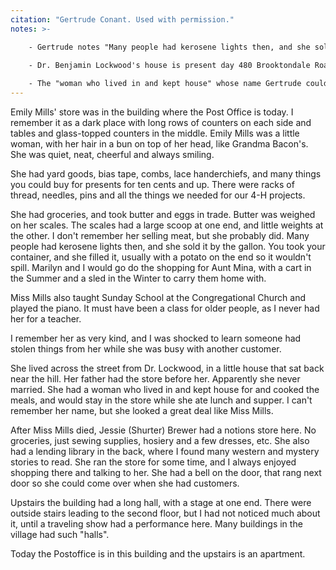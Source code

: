 ```yaml
---
citation: "Gertrude Conant. Used with permission."
notes: >-

    - Gertrude notes "Many people had kerosene lights then, and she sold it by the gallon. You took your container, and she filled it, usually with a potato on the end so it wouldn't spill." In a journal entry on 08 Feb 1923, George Jansen notes that he took "1 bin of potatoes" to "Miss Mills".

    - Dr. Benjamin Lockwood's house is present day 480 Brooktondale Road. Later, "Dr. Mary" Ridgway Tinker lived and practiced there for a time. Dr. Lockwood was also a member of Brookton Congregational Church, and he built the Dalebrook apartments on the foundation of the Grist Mill in the 1920's. After Dr. Lockwood's death, E. D. Shurter facilitated the placement of a plaque in Dr. Lockwood's honor outside Dalebrook that remains today.
  
    - The "woman who lived in and kept house" whose name Gertrude couldn't remember, is a reference to Ellen Gould.
---
```

Emily Mills' store was in the building where the Post Office is today. I remember it as a dark place with long rows of counters on each side and tables and glass-topped counters in the middle. Emily Mills was a little woman, with her hair in a bun on top of her head, like Grandma Bacon's. She was quiet, neat, cheerful and always smiling.

She had yard goods, bias tape, combs, lace handerchiefs, and many things you could buy for presents for ten cents and up. There were racks of thread, needles, pins and all the things we needed for our 4-H projects.

She had groceries, and took butter and eggs in trade. Butter was weighed on her scales. The scales had a large scoop at one end, and little weights at the other. I don't remember her selling meat, but she probably did. Many people had kerosene lights then, and she sold it by the gallon. You took your container, and she filled it, usually with a potato on the end so it wouldn't spill. Marilyn and I would go do the shopping for Aunt Mina, with a cart in the Summer and a sled in the Winter to carry them home with.

Miss Mills also taught Sunday School at the Congregational Church and played the piano. It must have been a class for older people, as I never had her for a teacher. 

I remember her as very kind, and I was shocked to learn someone had stolen things from her while she was busy with another customer.

She lived across the street from Dr. Lockwood, in a little house that sat back near the hill. Her father had the store before her. Apparently she never married. She had a woman who lived in and kept house for and cooked the meals, and would stay in the store while she ate lunch and supper. I can't remember her name, but she looked a great deal like Miss Mills.

After Miss Mills died, Jessie (Shurter) Brewer had a notions store here. No groceries, just sewing supplies, hosiery and a few dresses, etc. She also had a lending library in the back, where I found many western and mystery stories to read. She ran the store for some time, and I always enjoyed shopping there and talking to her. She had a bell on the door, that rang next door so she could come over when she had customers.

Upstairs the building had a long hall, with a stage at one end. There were outside stairs leading to the second floor, but I had not noticed much about it, until a traveling show had a performance here. Many buildings in the village had such "halls".

Today the Postoffice is in this building and the upstairs is an apartment.
